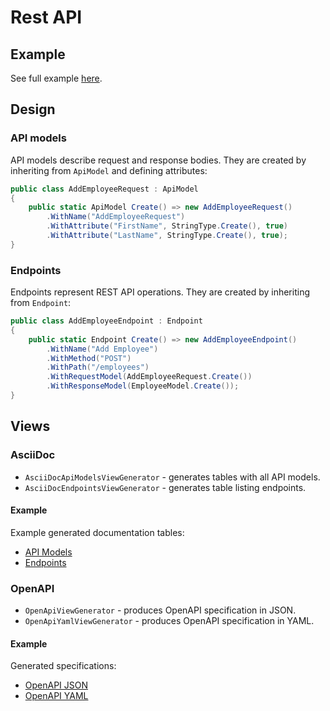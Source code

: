 # Rest API

## Example

See full example [here](../../../src/Samples/RestApi/Modeler.RestApiModel.Sample).

## Design

### API models

API models describe request and response bodies. They are created by inheriting from `ApiModel` and defining attributes:

```csharp
public class AddEmployeeRequest : ApiModel
{
    public static ApiModel Create() => new AddEmployeeRequest()
        .WithName("AddEmployeeRequest")
        .WithAttribute("FirstName", StringType.Create(), true)
        .WithAttribute("LastName", StringType.Create(), true);
}
```

### Endpoints

Endpoints represent REST API operations. They are created by inheriting from `Endpoint`:

```csharp
public class AddEmployeeEndpoint : Endpoint
{
    public static Endpoint Create() => new AddEmployeeEndpoint()
        .WithName("Add Employee")
        .WithMethod("POST")
        .WithPath("/employees")
        .WithRequestModel(AddEmployeeRequest.Create())
        .WithResponseModel(EmployeeModel.Create());
}
```

## Views

### AsciiDoc

* `AsciiDocApiModelsViewGenerator` - generates tables with all API models.
* `AsciiDocEndpointsViewGenerator` - generates table listing endpoints.
#### Example

Example generated documentation tables:

* [API Models](RestApiModels.adoc)
* [Endpoints](RestApiEndpoints.adoc)


### OpenAPI

* `OpenApiViewGenerator` - produces OpenAPI specification in JSON.
* `OpenApiYamlViewGenerator` - produces OpenAPI specification in YAML.
#### Example

Generated specifications:

* [OpenAPI JSON](OpenApi.json)
* [OpenAPI YAML](OpenApi.yaml)

